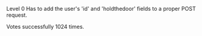 Level 0 Has to add the user's 'id' and 'holdthedoor' fields to a proper POST request.

Votes successfully 1024 times.
